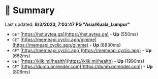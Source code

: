 # 📖 Summary
Last updated: **8/3/2023, 7:03:47 PG "Asia/Kuala_Lumpur"**

- `GET` [https://hst.aytea.ga](https://hst.aytea.ga) - **Up** (550ms)
- `GET` [https://memeapi.cyclic.app/gimme](https://memeapi.cyclic.app/gimme) - **Up** (8830ms)
- `GET` [https://memeapi.cyclic.app](https://memeapi.cyclic.app) - **Up** (682ms)
- `GET` [https://klik.ml/health](https://klik.ml/health) - **Up** (1990ms)
- `GET` [https://dumb.onrender.com](https://dumb.onrender.com) - **Up** (806ms)
